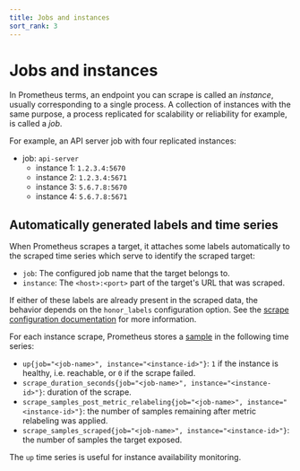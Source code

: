 ```yaml
---
title: Jobs and instances
sort_rank: 3
---
```


# Jobs and instances

In Prometheus terms, an endpoint you can scrape is called an _instance_,
usually corresponding to a single process. A collection of instances with the same purpose, a process replicated for scalability or reliability for example, is called a _job_.

For example, an API server job with four replicated instances:

   * job: `api-server`
      * instance 1: `1.2.3.4:5670`
      * instance 2: `1.2.3.4:5671`
      * instance 3: `5.6.7.8:5670`
      * instance 4: `5.6.7.8:5671`

## Automatically generated labels and time series

When Prometheus scrapes a target, it attaches some labels automatically to the
scraped time series which serve to identify the scraped target:

* `job`: The configured job name that the target belongs to.
* `instance`: The `<host>:<port>` part of the target's URL that was scraped.

If either of these labels are already present in the scraped data, the behavior
depends on the `honor_labels` configuration option. See the
[scrape configuration documentation](/docs/operating/configuration/#%3Cscrape_config%3E)
for more information.

For each instance scrape, Prometheus stores a [sample](/docs/introduction/glossary#sample) in
the following time series:

* `up{job="<job-name>", instance="<instance-id>"}`: `1` if the instance is
   healthy, i.e. reachable, or `0` if the scrape failed.
* `scrape_duration_seconds{job="<job-name>", instance="<instance-id>"}`:
   duration of the scrape.
* `scrape_samples_post_metric_relabeling{job="<job-name>", instance="<instance-id>"}`:
   the number of samples remaining after metric relabeling was applied.
* `scrape_samples_scraped{job="<job-name>", instance="<instance-id>"}`:
   the number of samples the target exposed.

The `up` time series is useful for instance availability monitoring.
